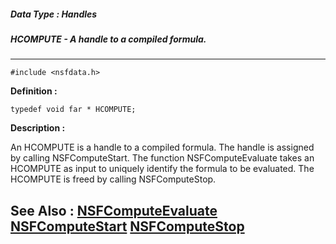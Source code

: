 ##### Data Type : Handles
##### HCOMPUTE - A handle to a compiled formula.
---
```
#include <nsfdata.h>
```

**Definition :**
```
typedef void far * HCOMPUTE;
```

**Description :**

An HCOMPUTE is a handle to a compiled formula.   The handle is assigned by calling NSFComputeStart.  The function NSFComputeEvaluate takes an HCOMPUTE as input to uniquely identify the formula to be evaluated.  The HCOMPUTE is freed by calling NSFComputeStop.


**See Also :**
[NSFComputeEvaluate](/domino-c-api-docs/reference/Func/NSFComputeEvaluate)
[NSFComputeStart](/domino-c-api-docs/reference/Func/NSFComputeStart)
[NSFComputeStop](/domino-c-api-docs/reference/Func/NSFComputeStop)
---

